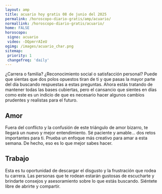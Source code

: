 ```yaml
---
layout: amp
title: acuario hoy gratis 08 de junio del 2025 
permalink: /horoscopo-diario-gratis/amp/acuario/
normallink: /horoscopo-diario-gratis/acuario/
home: FALSE
horoscopo:
 signo: acuario
 video: -DQpmrrAIeU
ogimg: /images/acuario_char.png
sitemap:
 priority: 1
 changefreq: 'daily'
---
```



¿Carrera o familia? ¿Reconocimiento social o satisfacción personal? Puede que sientas que dos polos opuestos tiran de ti y que pasas la mayor parte del día buscando respuestas a estas preguntas. Ahora estás tratando de mantener todas las bases cubiertas, pero el cansancio que sientes en días como este es un indicio de que es necesario hacer algunos cambios prudentes y realistas para el futuro.

## Amor

Fuera del conflicto y la confusión de este triángulo de amor bizarro, te llegará un nuevo y mejor entendimiento. Sé paciente y amable... dos retos importantes para ti. Prueba un enfoque más creativo para amar a esta semana. De hecho, eso es lo que mejor sabes hacer.

## Trabajo

Esta es tu oportunidad de descargar el disgusto y la frustración que rodea tu carrera. Las personas que te rodean estarán gustosas de escucharte y brindarte consejos y asesoramiento sobre lo que estás buscando. Siéntete libre de abrirte y compartir.